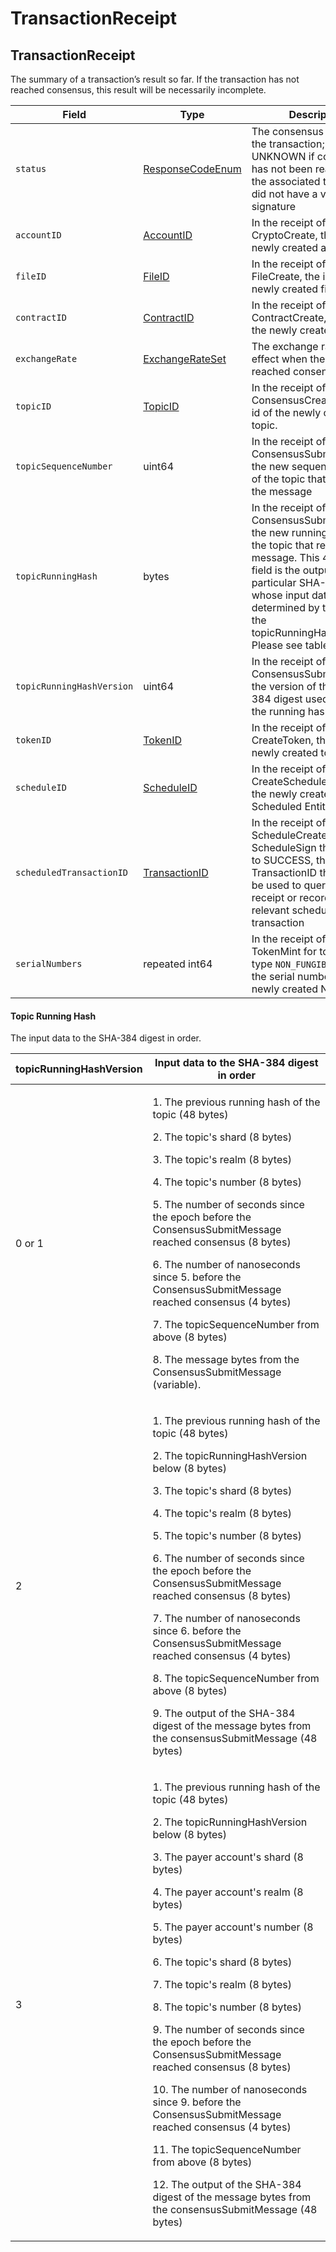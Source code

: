 # TransactionReceipt

## TransactionReceipt

The summary of a transaction’s result so far. If the transaction has not reached consensus, this result will be necessarily incomplete.

| Field                     | Type                                             | Description                                                                                                                                                                                                                                                                   |
| ------------------------- | ------------------------------------------------ | ----------------------------------------------------------------------------------------------------------------------------------------------------------------------------------------------------------------------------------------------------------------------------- |
| `status`                  | [ResponseCodeEnum](responsecode.md)              | The consensus status of the transaction; is UNKNOWN if consensus has not been reached, or if the associated transaction did not have a valid payer signature                                                                                                                  |
| `accountID`               | [AccountID](../basic-types/accountid.md)         | In the receipt of a CryptoCreate, the id of the newly created account                                                                                                                                                                                                         |
| `fileID`                  | [FileID](../basic-types/fileid.md)               | In the receipt of a FileCreate, the id of the newly created file                                                                                                                                                                                                              |
| `contractID`              | [ContractID](../basic-types/contractid.md)       | In the receipt of a ContractCreate, the id of the newly created contract                                                                                                                                                                                                      |
| `exchangeRate`            | [ExchangeRateSet](exchangerate.md)               | The exchange rates in effect when the transaction reached consensus                                                                                                                                                                                                           |
| `topicID`                 | [TopicID](../basic-types/topicid.md)             | In the receipt of a ConsensusCreateTopic, the id of the newly created topic.                                                                                                                                                                                                  |
| `topicSequenceNumber`     | uint64                                           | In the receipt of a ConsensusSubmitMessage, the new sequence number of the topic that received the message                                                                                                                                                                    |
| `topicRunningHash`        | bytes                                            | In the receipt of a ConsensusSubmitMessage, the new running hash of the topic that received the message. This 48-byte field is the output of a particular SHA-384 digest whose input data are determined by the value of the topicRunningHashVersion. Please see table below. |
| `topicRunningHashVersion` | uint64                                           | In the receipt of a ConsensusSubmitMessage, the version of the SHA-384 digest used to update the running hash.                                                                                                                                                                |
| `tokenID`                 | [TokenID](../basic-types/tokenid.md)             | In the receipt of a CreateToken, the id of the newly created token                                                                                                                                                                                                            |
| `scheduleID`              | [ScheduleID](../basic-types/scheduleid.md)       | In the receipt of a CreateSchedule, the id of the newly created Scheduled Entity                                                                                                                                                                                              |
| `scheduledTransactionID`  | [TransactionID](../basic-types/transactionid.md) | In the receipt of a ScheduleCreate or ScheduleSign that resolves to SUCCESS, the TransactionID that should be used to query for the receipt or record of the relevant scheduled transaction                                                                                   |
| `serialNumbers`           | repeated int64                                   | In the receipt of a TokenMint for tokens of type `NON_FUNGIBLE_UNIQUE`, the serial numbers of the newly created NFTs                                                                                                                                                          |

#### Topic Running Hash

The input data to the SHA-384 digest in order.

| topicRunningHashVersion | Input data to the SHA-384 digest in order                                                                                                                                                                                                                                                                                |
| ----------------------- | ------------------------------------------------------------------------------------------------------------------------------------------------------------------------------------------------------------------------------------------------------------------------------------------------------------------------ |
| 0 or 1                  | <p>1. The previous running hash of the topic (48 bytes)</p><p>2. The topic's shard (8 bytes)</p><p>3. The topic's realm (8 bytes)</p><p>4. The topic's number (8 bytes)</p><p>5. The number of seconds since the epoch before the ConsensusSubmitMessage reached consensus (8 bytes)</p><p>6. The number of nanoseconds since 5. before the ConsensusSubmitMessage reached consensus (4 bytes)</p><p>7. The topicSequenceNumber from above (8 bytes)</p><p>8. The message bytes from the ConsensusSubmitMessage (variable).</p>                                                                                                                 |
| 2                       | <p>1. The previous running hash of the topic (48 bytes)</p><p>2. The topicRunningHashVersion below (8 bytes)</p><p>3. The topic's shard (8 bytes)</p><p>4. The topic's realm (8 bytes)</p><p>5. The topic's number (8 bytes)</p><p>6. The number of seconds since the epoch before the ConsensusSubmitMessage reached consensus (8 bytes)</p><p>7. The number of nanoseconds since 6. before the ConsensusSubmitMessage reached consensus (4 bytes)</p><p>8. The topicSequenceNumber from above (8 bytes)</p><p>9. The output of the SHA-384 digest of the message bytes from the consensusSubmitMessage (48 bytes)</p>                                                                                 |
| 3                       | <p>1. The previous running hash of the topic (48 bytes)</p><p>2. The topicRunningHashVersion below (8 bytes)</p><p>3. The payer account's shard (8 bytes)</p><p>4. The payer account's realm (8 bytes)</p><p>5. The payer account's number (8 bytes)</p><p>6. The topic's shard (8 bytes)</p><p>7. The topic's realm (8 bytes)</p><p>8. The topic's number (8 bytes)</p><p>9. The number of seconds since the epoch before the ConsensusSubmitMessage reached consensus (8 bytes)</p><p>10. The number of nanoseconds since 9. before the ConsensusSubmitMessage reached consensus (4 bytes)</p><p>11. The topicSequenceNumber from above (8 bytes)</p><p>12. The output of the SHA-384 digest of the message bytes from the consensusSubmitMessage (48 bytes)</p> |
